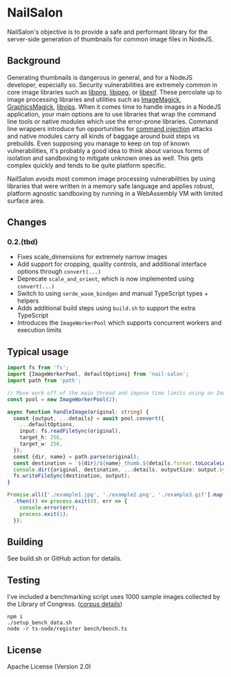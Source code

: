 # NailSalon

NailSalon's objective is to provide a safe and performant library for the server-side generation of thumbnails for common image files in NodeJS.

## Background

Generating thumbnails is dangerous in general, and for a NodeJS developer, especially so.
Security vulnerabilities are extremely common in core image libraries such as [libpng](https://cve.mitre.org/cgi-bin/cvekey.cgi?keyword=libpng), [libjpeg](https://cve.mitre.org/cgi-bin/cvekey.cgi?keyword=libjpeg), or [libexif](https://cve.mitre.org/cgi-bin/cvekey.cgi?keyword=libexif).
These percolate up to image processing libraries and utilities such as [ImageMagick](https://cve.mitre.org/cgi-bin/cvekey.cgi?keyword=imagemagick), [GraphicsMagick](https://cve.mitre.org/cgi-bin/cvekey.cgi?keyword=graphicsmagick), [libvips](https://cve.mitre.org/cgi-bin/cvekey.cgi?keyword=libvips).
When it comes time to handle images in a NodeJS application, your main options are to use libraries that wrap the command line tools or native modules which use the error-prone libraries.
Command line wrappers introduce fun opportunities for [command injection](https://snyk.io/vuln/npm:gm) attacks and native modules carry all kinds of baggage around buid steps vs prebuilds. Even supposing you manage to keep on top of known vulnerabilities, it's probably a good idea to think about various forms of isolation and sandboxing to mitigate unknown ones as well. This gets complex quickly and tends to be quite platform specific.

NailSalon avoids most common image processing vulnerabilities by using libraries that were written in a memory safe language and applies robust, platform agnostic sandboxing by running in a WebAssembly VM with limited surface area.

## Changes

### 0.2.(tbd)
* Fixes scale_dimensions for extremely narrow images
* Add support for cropping, quality controls, and additional interface options through `convert(...)`
* Deprecate `scale_and_orient`, which is now implemented using `convert(...)`
* Switch to using `serde_wasm_bindgen` and manual TypeScript types + helpers
* Adds additional build steps using `build.sh` to support the extra TypeScript
* Introduces the `ImageWorkerPool` which supports concurrent workers and execution limits

## Typical usage
```typescript
import fs from 'fs';
import {ImageWorkerPool, defaultOptions} from 'nail-salon';
import path from 'path';

// Move work off of the main thread and impose time limits using an ImageWorkerPool
const pool = new ImageWorkerPool(2);

async function handleImage(original: string) {
  const {output, ...details} = await pool.convert({
    ...defaultOptions,
    input: fs.readFileSync(original),
    target_h: 256,
    target_w: 256,
  });
  const {dir, name} = path.parse(original);
  const destination = `${dir}/${name}_thumb.${details.format.toLocaleLowerCase()}`;
  console.dir({original, destination, ...details, outputSize: output.byteLength});
  fs.writeFileSync(destination, output);
}

Promise.all(['./example1.jpg', './example2.png', './example3.gif'].map(handleImage))
  .then(() => process.exit(0), err => {
    console.error(err);
    process.exit(1);
  });
```

## Building
See build.sh or GitHub action for details.

## Testing
I've included a benchmarking script uses 1000 sample images collected by the Library of Congress. ([corpus details](https://lclabspublicdata.s3.us-east-2.amazonaws.com/lcwa_gov_image_README.txt))

```shell
npm i
./setup_bench_data.sh
node -r ts-node/register bench/bench.ts
```

## License
Apache License (Version 2.0)

